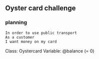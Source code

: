 ## Oyster card challenge

### planning

```
In order to use public transport
As a customer
I want money on my card
```

Class: Oystercard
Variable: @balance (= 0)
